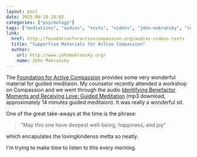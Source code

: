 ```yaml
---
layout: post
date: 2015-06-10 20:02
categories: ["psychology"]
tags: ["mediations", "audios", "texts", "videos", "john-makransky", "compassion", "lovingkindness"]
link:
  href: http://foundationforactivecompassion.org/audios-videos-texts
  title: "Supportive Materials for Active Compassion"
  author:
    url: http://www.johnmakransky.org/
    name: John Makransky
---
```


The
[Foundation for Active Compassion](http://foundationforactivecompassion.org/)
provides some very wonderful material for guided meditaion. My
counselor recently attended a workshop on Compassion and we went
through the audio
[Identifying Benefactor Moments and Receiving Love: Guided Meditation](http://foundationforactivecompassion.org/images/audio/IdentifyingBenefactors.mp3)
(mp3 download, approximately 14 minutes guided meditaion). It was
really a wonderful sit.

One of the great take-aways at the time is the phrase:

> "May this one have deepest well-being, happiness, and joy"

which encapulates the lovingkindenss metta so neatly.

I'm trying to make time to listen to this every morning.
